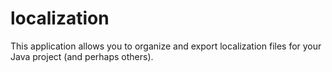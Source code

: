 # localization
This application allows you to organize and export localization files for your Java project (and perhaps others). 
